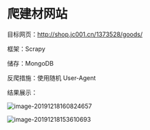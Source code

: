 # 爬建材网站

目标网页：http://shop.jc001.cn/1373528/goods/

框架：Scrapy

储存：MongoDB

反爬措施：使用随机 User-Agent

结果展示：

![image-20191218160824657](https://klause-blog-pictures.oss-cn-shanghai.aliyuncs.com/ipic/2019-12-18-080825.png)



![image-20191218153610693](https://klause-blog-pictures.oss-cn-shanghai.aliyuncs.com/ipic/2019-12-18-073610.png)





